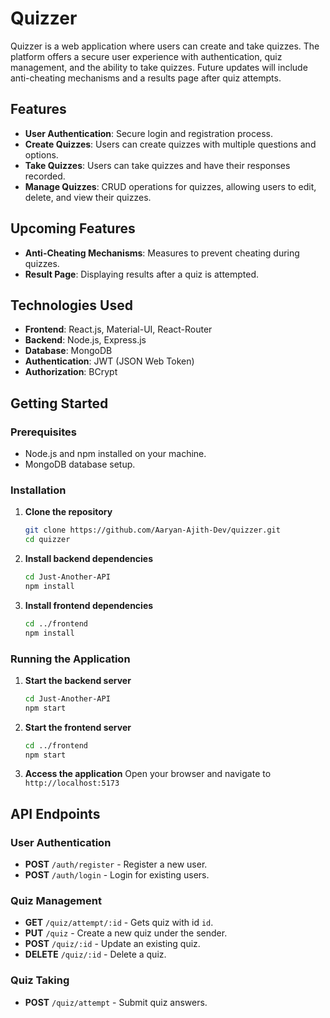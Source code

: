 # Quizzer

Quizzer is a web application where users can create and take quizzes. The platform offers a secure user experience with authentication, quiz management, and the ability to take quizzes. Future updates will include anti-cheating mechanisms and a results page after quiz attempts.

## Features

- **User Authentication**: Secure login and registration process.
- **Create Quizzes**: Users can create quizzes with multiple questions and options.
- **Take Quizzes**: Users can take quizzes and have their responses recorded.
- **Manage Quizzes**: CRUD operations for quizzes, allowing users to edit, delete, and view their quizzes.

## Upcoming Features

- **Anti-Cheating Mechanisms**: Measures to prevent cheating during quizzes.
- **Result Page**: Displaying results after a quiz is attempted.

## Technologies Used

- **Frontend**: React.js, Material-UI, React-Router
- **Backend**: Node.js, Express.js
- **Database**: MongoDB
- **Authentication**: JWT (JSON Web Token)
- **Authorization**: BCrypt

## Getting Started

### Prerequisites

- Node.js and npm installed on your machine.
- MongoDB database setup.

### Installation

1. **Clone the repository**
    ```sh
    git clone https://github.com/Aaryan-Ajith-Dev/quizzer.git
    cd quizzer
    ```

2. **Install backend dependencies**
    ```sh
    cd Just-Another-API
    npm install
    ```

3. **Install frontend dependencies**
    ```sh
    cd ../frontend
    npm install
    ```

### Running the Application

1. **Start the backend server**
    ```sh
    cd Just-Another-API
    npm start
    ```

2. **Start the frontend server**
    ```sh
    cd ../frontend
    npm start
    ```

3. **Access the application**
    Open your browser and navigate to `http://localhost:5173`

## API Endpoints

### User Authentication

- **POST** `/auth/register` - Register a new user.
- **POST** `/auth/login` - Login for existing users.

### Quiz Management

- **GET** `/quiz/attempt/:id` - Gets quiz with id `id`.
- **PUT** `/quiz` - Create a new quiz under the sender.
- **POST** `/quiz/:id` - Update an existing quiz.
- **DELETE** `/quiz/:id` - Delete a quiz.

### Quiz Taking

- **POST** `/quiz/attempt` - Submit quiz answers.
